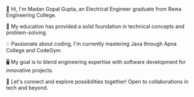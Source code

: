 👋 Hi, I'm Madan Gopal Gupta, an Electrical Engineer graduate from Rewa Engineering College.

🔌 My education has provided a solid foundation in technical concepts and problem-solving.

💡 Passionate about coding, I'm currently mastering Java through Apna College and CodeGym.

🖥️ My goal is to blend engineering expertise with software development for innovative projects.

🤝 Let's connect and explore possibilities together! Open to collaborations in tech and beyond.

<!---
Madan059/Madan059 is a ✨ special ✨ repository because its `README.md` (this file) appears on your GitHub profile.
You can click the Preview link to take a look at your changes.
--->
